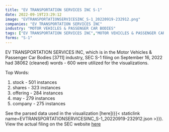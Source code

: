 ```yaml
---
title: "EV TRANSPORTATION SERVICES INC S-1"
date: 2022-09-19T23:29:12
image: "EVTRANSPORTATIONSERVICESINC_S-1_20220919-232912.png"
companies: "EV TRANSPORTATION SERVICES INC"
industry: "MOTOR VEHICLES & PASSENGER CAR BODIES"
tags: ["EV TRANSPORTATION SERVICES INC","MOTOR VEHICLES & PASSENGER CAR BODIES","09-16-2022","S-1"]
forms: "S-1"
---
```

EV TRANSPORTATION SERVICES INC, which is in the Motor Vehicles & Passenger Car Bodies [3711] industry, SEC S-1 filing on September 16, 2022 had 38062 (cleaned) words - 600 were utilized for the visualizations.

Top Words:
1. stock - 501 instances
2. shares - 323 instances
3. offering - 284 instances
4. may - 279 instances
5. company - 275 instances


See the parsed data used in the visualization [here]({{< staticlink name=EVTRANSPORTATIONSERVICESINC_S-1_20220919-232912.json >}}).  
View the actual filing on the SEC website [here](https://www.sec.gov/Archives/edgar/data/1707079/0001213900-22-056636.txt)